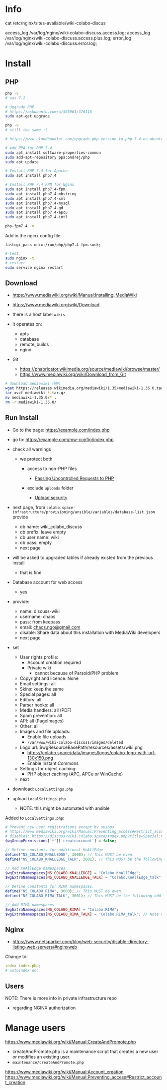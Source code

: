 # Info

cat /etc/nginx/sites-available/wiki-colabo-discus

access_log /var/log/nginx/wiki-colabo-discuss.access.log;
access_log /var/log/nginx/wiki-colabo-discuss.access.plus.log;
error_log /var/log/nginx/wiki-colabo-discuss.error.log;

# Install

## PHP

```sh
php -v
# was 7.2

# Upgrade PHP
# https://askubuntu.com/a/565961/376116
sudo apt-get upgrade

php -v
# still the same :(

# https://www.cloudbooklet.com/upgrade-php-version-to-php-7-4-on-ubuntu/

# Add PPA for PHP 7.4
sudo apt install software-properties-common
sudo add-apt-repository ppa:ondrej/php
sudo apt update

# Install PHP 7.4 for Apache
sudo apt install php7.4

# Install PHP 7.4 FPM for Nginx
sudo apt install php7.4-fpm
sudo apt install php7.4-mbstring
sudo apt install php7.4-xml
sudo apt install php7.4-mysql
sudo apt install php7.4-gd
sudo apt install php7.4-apcu
sudo apt install php7.4-intl

php-fpm7.4 -v
```

Add in the nginx config file:

```
fastcgi_pass unix:/run/php/php7.4-fpm.sock;
```

```sh
# test
sudo nginx -t
# restart
sudo service nginx restart
```

## Download

+ https://www.mediawiki.org/wiki/Manual:Installing_MediaWiki
+ https://www.mediawiki.org/wiki/Download
+ there is a host label `wikis`
+ it operates on:
    + apts
    + database
    + remote_builds
    + nginx

+ Git
    + https://phabricator.wikimedia.org/source/mediawiki/browse/master/
    + https://www.mediawiki.org/wiki/Download_from_Git


```sh
# download mediawiki (MW)
wget https://releases.wikimedia.org/mediawiki/1.35/mediawiki-1.35.0.tar.gz
tar xvzf mediawiki-*.tar.gz
mv mediawiki-1.35.0/* .
rm -r mediawiki-1.35.0/
```

## Run Install

+ Go to the page: https://example.com/index.php
+ go to: https://example.com/mw-config/index.php
+ check all warnings
    + we protect both 
        + access to non-PHP files
            + [Passing Uncontrolled Requests to PHP](https://www.nginx.com/resources/wiki/start/topics/tutorials/config_pitfalls/#passing-uncontrolled-requests-to-php)

        + exclude `uploads` folder
            + [Upload security](https://www.mediawiki.org/wiki/Manual:Security#Upload_security)
+ next page, from `colabo.space-infrastructure/provisioning/ansible/variables/database-list.json` provide
    + db name: wiki_colabo_discuss
    + db prefix: leave empty
    + db user name: wiki
    + db pass: empty
    + next page
+ will be asked to upgraded tables if already existed from the previous install
  + that is fine
+ Database account for web access
	+ yes
+ provide:
    + name: discuss-wiki
    + username: chaos
    + pass: from keepass
    + email: chaos.ngo@gmail.com
    + disable: Share data about this installation with MediaWiki developers
    + next page

+ set
	+ User rights profile:
    	+ Account creation required
    	+ Private wiki
        	+ cannot because of Parsoid/PHP problem
    + Copyright and licence: None
    + Email settings: all
    + Skins: keep the same
    + Special pages: all
    + Editors: all
    + Parser hooks: all
    + Media handlers: all (PDF)
    + Spam prevention: all
    + API: all (PageImages)
    + Other: all
    + Images and file uploads:
        + Enable file uploads
        + `/var/www/wiki-colabo-discuss/images/deleted`
    + Logo url: $wgResourceBasePath/resources/assets/wiki.png
        + https://colabo.space/data/images/logos/colabo-logo-with-url-130x150.png
        + Enable Instant Commons
    + Settings for object caching:
      +  PHP object caching (APC, APCu or WinCache)
    + next
+ download: `LocalSettings.php`
+ upload `LocalSettings.php`
    + NOTE: this might be automated with ansible

Added to `LocalSettings.php`:

```php
# Prevent new user registrations except by sysops
# https://www.mediawiki.org/wiki/Manual:Preventing_access#Restrict_account_creation
# disables: https://discuss-wiki.colabo.space/index.php?title=Special:CreateAccount
$wgGroupPermissions['*']['createaccount'] = false;

// Define constants for additional KnAllEdge
define("NS_COLABO_KNALLEDGE", 3000); // This MUST be even.
define("NS_COLABO_KNALLEDGE_TALK", 3001); // This MUST be the following odd integer.

// Add KnAllEdge namespaces
$wgExtraNamespaces[NS_COLABO_KNALLEDGE] = "Colabo.KnAllEdge";
$wgExtraNamespaces[NS_COLABO_KNALLEDGE_TALK] = "Colabo.KnAllEdge_talk"; // Note underscores in the namespace name.

// Define constants for RIMA namespaces.
define("NS_COLABO_RIMA", 3000); // This MUST be even.
define("NS_COLABO_RIMA_TALK", 3001); // This MUST be the following odd integer.

// Add RIMA namespaces
$wgExtraNamespaces[NS_COLABO_RIMA] = "Colabo.RIMA";
$wgExtraNamespaces[NS_COLABO_RIMA_TALK] = "Colabo.RIMA_talk"; // Note underscores in the namespace name
```

## Nginx


+ https://www.netsparker.com/blog/web-security/disable-directory-listing-web-servers/#nginxweb

Change to:
```yml
index index.php;
# autoindex on;
```

## Users

NOTE: There is more info in private infrastructure repo
+ regarding NGINX authorization
 
# Manage users

https://www.mediawiki.org/wiki/Manual:CreateAndPromote.php
+ createAndPromote.php is a maintenance script that creates a new user or modifies an existing user.
+ `maintenance/createAndPromote.php`

https://www.mediawiki.org/wiki/Manual:Account_creation
https://www.mediawiki.org/wiki/Manual:Preventing_access#Restrict_account_creation

